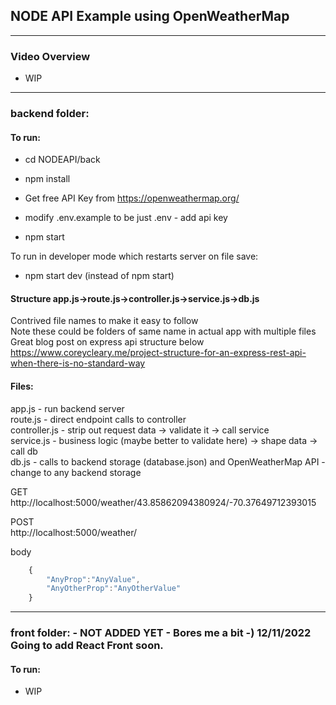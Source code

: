 ## **NODE API Example using OpenWeatherMap**

---


### Video Overview
- WIP


---


### backend folder:

#### To run:

- cd NODEAPI/back

- npm install

- Get free API Key from https://openweathermap.org/

- modify .env.example to be just .env - add api key

- npm start

To run in developer mode which restarts server on file save:<br/>
- npm start dev (instead of npm start)

#### Structure app.js->route.js->controller.js->service.js->db.js <br/>
Contrived file names to make it easy to follow<br/>
Note these could be folders of same name in actual app with multiple files<br/>
Great blog post on express api structure below<br/>
https://www.coreycleary.me/project-structure-for-an-express-rest-api-when-there-is-no-standard-way

#### Files:
app.js - run backend server<br/>
route.js - direct endpoint calls to controller<br/>
controller.js - strip out request data -> validate it -> call service<br/>
service.js - business logic (maybe better to validate here) -> shape data -> call db<br/>
db.js - calls to backend storage (database.json) and OpenWeatherMap API - change to any backend storage<br/>


GET <br/>
http://localhost:5000/weather/43.85862094380924/-70.37649712393015<br/>


POST <br/>
http://localhost:5000/weather/ <br/>

body<br/>
```javascript 
    {
        "AnyProp":"AnyValue",
        "AnyOtherProp":"AnyOtherValue"
    }
```
---


### front folder: - NOT ADDED YET - Bores me a bit -) 12/11/2022 Going to add React Front soon.

#### To run:

- WIP